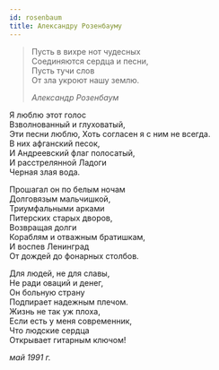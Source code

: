 ```yaml
---
id: rosenbaum
title: Александру Розенбауму
---
```


> Пусть в вихре нот чудесных\
> Соединяются сердца и песни,\
> Пусть тучи слов\
> От зла укроют нашу землю.
>
> _Александр Розенбаум_

Я люблю этот голос\
Взволнованный и глуховатый,\
Эти песни люблю,
Хоть согласен я с ним не всегда.\
В них афганский песок,\
И Андреевский флаг полосатый,\
И расстрелянной Ладоги\
Черная злая вода.

Прошагал он по белым ночам\
Долговязым мальчишкой,\
Триумфальными арками\
Питерских старых дворов,\
Возвращая долги\
Кораблям и отважным братишкам,\
И воспев Ленинград\
От дождей до фонарных столбов.

Для людей, не для славы,\
Не ради оваций и денег,\
Он больную страну\
Подпирает надежным плечом.\
Жизнь не так уж плоха,\
Если есть у меня современник,\
Что людские сердца\
Открывает гитарным ключом!

_май 1991 г._
